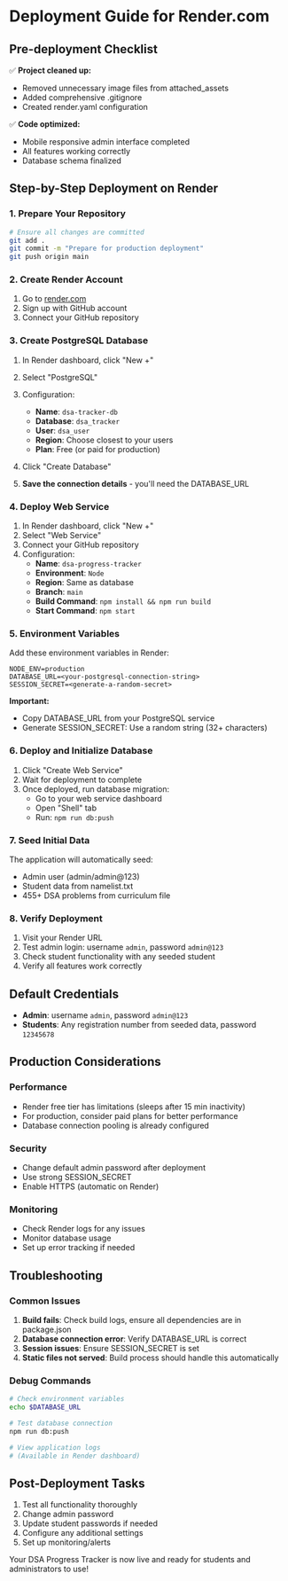 # Deployment Guide for Render.com

## Pre-deployment Checklist

✅ **Project cleaned up:**
- Removed unnecessary image files from attached_assets
- Added comprehensive .gitignore
- Created render.yaml configuration

✅ **Code optimized:**
- Mobile responsive admin interface completed
- All features working correctly
- Database schema finalized

## Step-by-Step Deployment on Render

### 1. Prepare Your Repository
```bash
# Ensure all changes are committed
git add .
git commit -m "Prepare for production deployment"
git push origin main
```

### 2. Create Render Account
1. Go to [render.com](https://render.com)
2. Sign up with GitHub account
3. Connect your GitHub repository

### 3. Create PostgreSQL Database
1. In Render dashboard, click "New +"
2. Select "PostgreSQL"
3. Configuration:
   - **Name**: `dsa-tracker-db`
   - **Database**: `dsa_tracker`
   - **User**: `dsa_user`
   - **Region**: Choose closest to your users
   - **Plan**: Free (or paid for production)

4. Click "Create Database"
5. **Save the connection details** - you'll need the DATABASE_URL

### 4. Deploy Web Service
1. In Render dashboard, click "New +"
2. Select "Web Service"
3. Connect your GitHub repository
4. Configuration:
   - **Name**: `dsa-progress-tracker`
   - **Environment**: `Node`
   - **Region**: Same as database
   - **Branch**: `main`
   - **Build Command**: `npm install && npm run build`
   - **Start Command**: `npm start`

### 5. Environment Variables
Add these environment variables in Render:

```
NODE_ENV=production
DATABASE_URL=<your-postgresql-connection-string>
SESSION_SECRET=<generate-a-random-secret>
```

**Important:** 
- Copy DATABASE_URL from your PostgreSQL service
- Generate SESSION_SECRET: Use a random string (32+ characters)

### 6. Deploy and Initialize Database
1. Click "Create Web Service"
2. Wait for deployment to complete
3. Once deployed, run database migration:
   - Go to your web service dashboard
   - Open "Shell" tab
   - Run: `npm run db:push`

### 7. Seed Initial Data
The application will automatically seed:
- Admin user (admin/admin@123)
- Student data from namelist.txt
- 455+ DSA problems from curriculum file

### 8. Verify Deployment
1. Visit your Render URL
2. Test admin login: username `admin`, password `admin@123`
3. Check student functionality with any seeded student
4. Verify all features work correctly

## Default Credentials
- **Admin**: username `admin`, password `admin@123`
- **Students**: Any registration number from seeded data, password `12345678`

## Production Considerations

### Performance
- Render free tier has limitations (sleeps after 15 min inactivity)
- For production, consider paid plans for better performance
- Database connection pooling is already configured

### Security
- Change default admin password after deployment
- Use strong SESSION_SECRET
- Enable HTTPS (automatic on Render)

### Monitoring
- Check Render logs for any issues
- Monitor database usage
- Set up error tracking if needed

## Troubleshooting

### Common Issues
1. **Build fails**: Check build logs, ensure all dependencies are in package.json
2. **Database connection error**: Verify DATABASE_URL is correct
3. **Session issues**: Ensure SESSION_SECRET is set
4. **Static files not served**: Build process should handle this automatically

### Debug Commands
```bash
# Check environment variables
echo $DATABASE_URL

# Test database connection
npm run db:push

# View application logs
# (Available in Render dashboard)
```

## Post-Deployment Tasks
1. Test all functionality thoroughly
2. Change admin password
3. Update student passwords if needed
4. Configure any additional settings
5. Set up monitoring/alerts

Your DSA Progress Tracker is now live and ready for students and administrators to use!